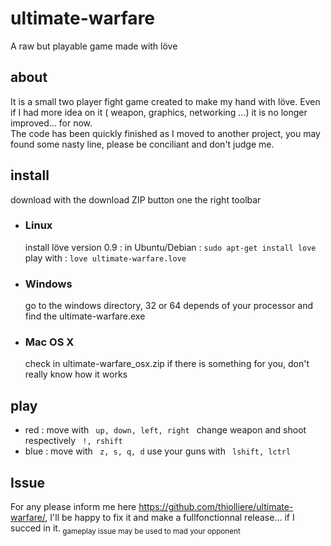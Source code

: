 <meta charset="UTF-8">
<h1> ultimate-warfare </h1>
<p>A raw but playable game made with löve</p>
<h2> about </h2>
<p>It is a small two player fight game created to make my hand with löve.
Even if I had more idea on it ( weapon, graphics, networking ...) it is no longer improved... for now.<br>The code has been quickly finished as I moved to another project, you may found some nasty line, please be conciliant and don't judge me.</p>
<h2> install</h2>
<p>download with the download ZIP button one the right toolbar
<ul>
	<li><h3>Linux</h3>
	<p> install löve version 0.9 : in Ubuntu/Debian : <code>sudo apt-get install love</code><br>play with : <code>love ultimate-warfare.love</code></p></li>
	<li><h3>Windows</h3>
	<p> go to the windows directory, 32 or 64 depends of your processor and find the ultimate-warfare.exe</p></li>
	<li><h3>Mac OS X</h3>
	<p> check in ultimate-warfare_osx.zip if there is something for you, don't really know how it works</p></li>
</ul>
<h2> play </h2>
<p> <ul> <li> red : move with <code> up, down, left, right </code> change weapon and shoot respectively <code> !, rshift </code></li>
<li> blue : move with <code> z, s, q, d</code> use your guns with <code> lshift, lctrl </code>
</li>
</ul>
</p>
<h2> Issue</h2>
<p> For any please inform me here <a href>https://github.com/thiolliere/ultimate-warfare/</a>, I'll be happy to fix it and make a fullfonctionnal release... if I succed in it.<sub> gameplay issue may be used to mad your opponent</sub></p> 
